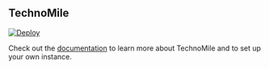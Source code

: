 ## TechnoMile

[![Deploy](https://www.herokucdn.com/deploy/button.png)](https://heroku.com/deploy?template=https://github.com/technomile/Heroku-Salesforce-PHP)

Check out the [documentation](https://github.com/technomile/Heroku-Salesforce-PHP) to learn more about TechnoMile and to set up your own instance.
